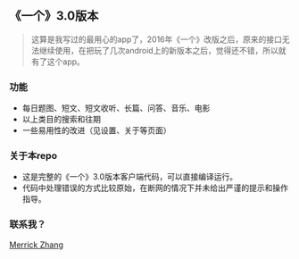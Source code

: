 《一个》3.0版本
----

> 这算是我写过的最用心的app了，2016年《一个》改版之后，原来的接口无法继续使用，在把玩了几次android上的新版本之后，觉得还不错，所以就有了这个app。

### 功能

- 每日题图、短文、短文收听、长篇、问答、音乐、电影
- 以上类目的搜索和往期
- 一些易用性的改进（见设置、关于等页面）

### 关于本repo

- 这是完整的《一个》3.0版本客户端代码，可以直接编译运行。
- 代码中处理错误的方式比较原始，在断网的情况下并未给出严谨的提示和操作指导。

### 联系我？

[Merrick Zhang](mailto:anphorea@gmail.com?subject=ONE-GITHUB)